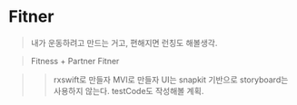 # Fitner
> 내가 운동하려고 만드는 거고, 편해지면 런칭도 해볼생각.

> Fitness + Partner Fitner

> > rxswift로 만들자
> > MVI로 만들자
> > UI는 snapkit 기반으로 storyboard는 사용하지 않는다.
> > testCode도 작성해볼 계획.
